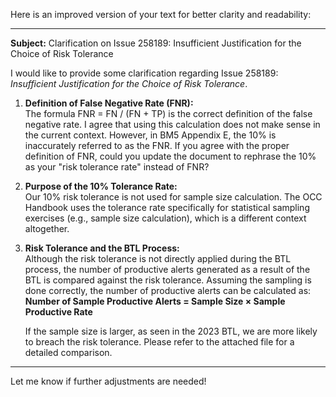 Here is an improved version of your text for better clarity and readability:

---

**Subject:** Clarification on Issue 258189: Insufficient Justification for the Choice of Risk Tolerance  

I would like to provide some clarification regarding Issue 258189: *Insufficient Justification for the Choice of Risk Tolerance*.

1. **Definition of False Negative Rate (FNR):**  
   The formula FNR = FN / (FN + TP) is the correct definition of the false negative rate. I agree that using this calculation does not make sense in the current context. However, in BM5 Appendix E, the 10% is inaccurately referred to as the FNR. If you agree with the proper definition of FNR, could you update the document to rephrase the 10% as your "risk tolerance rate" instead of FNR?

2. **Purpose of the 10% Tolerance Rate:**  
   Our 10% risk tolerance is not used for sample size calculation. The OCC Handbook uses the tolerance rate specifically for statistical sampling exercises (e.g., sample size calculation), which is a different context altogether.

3. **Risk Tolerance and the BTL Process:**  
   Although the risk tolerance is not directly applied during the BTL process, the number of productive alerts generated as a result of the BTL is compared against the risk tolerance. Assuming the sampling is done correctly, the number of productive alerts can be calculated as:  
   **Number of Sample Productive Alerts = Sample Size × Sample Productive Rate**  

   If the sample size is larger, as seen in the 2023 BTL, we are more likely to breach the risk tolerance. Please refer to the attached file for a detailed comparison.  

---

Let me know if further adjustments are needed!
